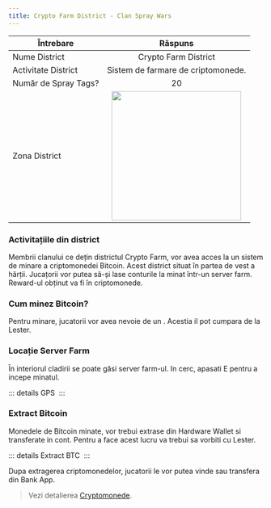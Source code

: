 ```yaml
---
title: Crypto Farm District - Clan Spray Wars
---
```


| Întrebare   | Răspuns |
| ----------- | :-----------: |
| Nume District | Crypto Farm District |
| Activitate District | Sistem de farmare de criptomonede. |
| Număr de Spray Tags? | 20 |
| Zona District | <Image src="https://i.imgur.com/2gZ0oML.png" width="256" label="Vestul hărții" /> |

###  Activitațiile din district

Membrii clanului ce dețin districtul Crypto Farm, vor avea acces la un sistem de minare a criptomonedei Bitcoin. Acest district situat în partea de vest a hărții. Jucațorii vor putea să-și lase conturile la minat într-un server farm. Reward-ul obținut va fi în criptomonede.

### Cum minez Bitcoin?

Pentru minare, jucatorii vor avea nevoie de un <InventoryItem itemKey="hardware_wallet" width="64" />. Acestia il pot cumpara de la Lester.

###  Locație Server Farm

În interiorul cladirii se poate găsi server farm-ul. In cerc, apasati E pentru a incepe minatul.

::: details GPS
  <Image src="" alt="" />
:::

###  Extract Bitcoin

Monedele de Bitcoin minate, vor trebui extrase din Hardware Wallet si transferate in cont. Pentru a face acest lucru va trebui sa vorbiti cu Lester.

::: details Extract BTC
  <Image src="" alt="" />
:::

Dupa extragerea criptomonedelor, jucatorii le vor putea vinde sau transfera din Bank App.

> Vezi detalierea [Cryptomonede](../../../economy/crypto.md).

